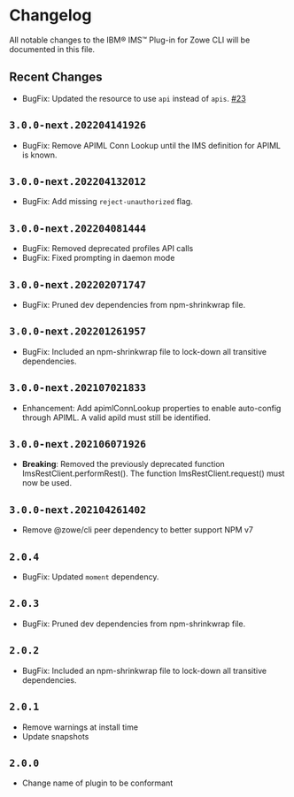 # Changelog

All notable changes to the IBM® IMS™ Plug-in for Zowe CLI will be documented in this file.

## Recent Changes

- BugFix: Updated the resource to use `api` instead of `apis`. [#23](https://github.com/zowe/zowe-cli-ims-plugin/issues/23)

## `3.0.0-next.202204141926`

- BugFix: Remove APIML Conn Lookup until the IMS definition for APIML is known.

## `3.0.0-next.202204132012`

- BugFix: Add missing `reject-unauthorized` flag.

## `3.0.0-next.202204081444`

- BugFix: Removed deprecated profiles API calls
- BugFix: Fixed prompting in daemon mode

## `3.0.0-next.202202071747`

- BugFix: Pruned dev dependencies from npm-shrinkwrap file.

## `3.0.0-next.202201261957`

- BugFix: Included an npm-shrinkwrap file to lock-down all transitive dependencies.

## `3.0.0-next.202107021833`

- Enhancement: Add apimlConnLookup properties to enable auto-config through APIML. A valid apiId must still be identified.

## `3.0.0-next.202106071926`

- **Breaking**: Removed the previously deprecated function ImsRestClient.performRest(). The function ImsRestClient.request() must now be used.

## `3.0.0-next.202104261402`

- Remove @zowe/cli peer dependency to better support NPM v7

## `2.0.4`

- BugFix: Updated `moment` dependency.

## `2.0.3`

- BugFix: Pruned dev dependencies from npm-shrinkwrap file.

## `2.0.2`

- BugFix: Included an npm-shrinkwrap file to lock-down all transitive dependencies.

## `2.0.1`

- Remove warnings at install time
- Update snapshots

## `2.0.0`

- Change name of plugin to be conformant